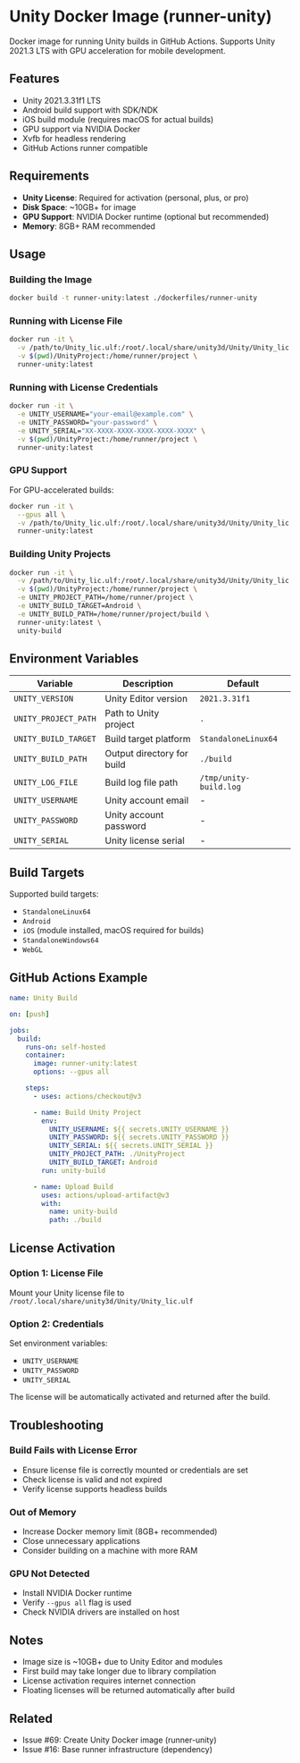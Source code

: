 # Unity Docker Image (runner-unity)

Docker image for running Unity builds in GitHub Actions. Supports Unity 2021.3 LTS with GPU acceleration for mobile development.

## Features

- Unity 2021.3.31f1 LTS
- Android build support with SDK/NDK
- iOS build module (requires macOS for actual builds)
- GPU support via NVIDIA Docker
- Xvfb for headless rendering
- GitHub Actions runner compatible

## Requirements

- **Unity License**: Required for activation (personal, plus, or pro)
- **Disk Space**: ~10GB+ for image
- **GPU Support**: NVIDIA Docker runtime (optional but recommended)
- **Memory**: 8GB+ RAM recommended

## Usage

### Building the Image

```bash
docker build -t runner-unity:latest ./dockerfiles/runner-unity
```

### Running with License File

```bash
docker run -it \
  -v /path/to/Unity_lic.ulf:/root/.local/share/unity3d/Unity/Unity_lic.ulf \
  -v $(pwd)/UnityProject:/home/runner/project \
  runner-unity:latest
```

### Running with License Credentials

```bash
docker run -it \
  -e UNITY_USERNAME="your-email@example.com" \
  -e UNITY_PASSWORD="your-password" \
  -e UNITY_SERIAL="XX-XXXX-XXXX-XXXX-XXXX-XXXX" \
  -v $(pwd)/UnityProject:/home/runner/project \
  runner-unity:latest
```

### GPU Support

For GPU-accelerated builds:

```bash
docker run -it \
  --gpus all \
  -v /path/to/Unity_lic.ulf:/root/.local/share/unity3d/Unity/Unity_lic.ulf \
  runner-unity:latest
```

### Building Unity Projects

```bash
docker run -it \
  -v /path/to/Unity_lic.ulf:/root/.local/share/unity3d/Unity/Unity_lic.ulf \
  -v $(pwd)/UnityProject:/home/runner/project \
  -e UNITY_PROJECT_PATH=/home/runner/project \
  -e UNITY_BUILD_TARGET=Android \
  -e UNITY_BUILD_PATH=/home/runner/project/build \
  runner-unity:latest \
  unity-build
```

## Environment Variables

| Variable | Description | Default |
|----------|-------------|---------|
| `UNITY_VERSION` | Unity Editor version | `2021.3.31f1` |
| `UNITY_PROJECT_PATH` | Path to Unity project | `.` |
| `UNITY_BUILD_TARGET` | Build target platform | `StandaloneLinux64` |
| `UNITY_BUILD_PATH` | Output directory for build | `./build` |
| `UNITY_LOG_FILE` | Build log file path | `/tmp/unity-build.log` |
| `UNITY_USERNAME` | Unity account email | - |
| `UNITY_PASSWORD` | Unity account password | - |
| `UNITY_SERIAL` | Unity license serial | - |

## Build Targets

Supported build targets:
- `StandaloneLinux64`
- `Android`
- `iOS` (module installed, macOS required for builds)
- `StandaloneWindows64`
- `WebGL`

## GitHub Actions Example

```yaml
name: Unity Build

on: [push]

jobs:
  build:
    runs-on: self-hosted
    container:
      image: runner-unity:latest
      options: --gpus all

    steps:
      - uses: actions/checkout@v3

      - name: Build Unity Project
        env:
          UNITY_USERNAME: ${{ secrets.UNITY_USERNAME }}
          UNITY_PASSWORD: ${{ secrets.UNITY_PASSWORD }}
          UNITY_SERIAL: ${{ secrets.UNITY_SERIAL }}
          UNITY_PROJECT_PATH: ./UnityProject
          UNITY_BUILD_TARGET: Android
        run: unity-build

      - name: Upload Build
        uses: actions/upload-artifact@v3
        with:
          name: unity-build
          path: ./build
```

## License Activation

### Option 1: License File
Mount your Unity license file to `/root/.local/share/unity3d/Unity/Unity_lic.ulf`

### Option 2: Credentials
Set environment variables:
- `UNITY_USERNAME`
- `UNITY_PASSWORD`
- `UNITY_SERIAL`

The license will be automatically activated and returned after the build.

## Troubleshooting

### Build Fails with License Error
- Ensure license file is correctly mounted or credentials are set
- Check license is valid and not expired
- Verify license supports headless builds

### Out of Memory
- Increase Docker memory limit (8GB+ recommended)
- Close unnecessary applications
- Consider building on a machine with more RAM

### GPU Not Detected
- Install NVIDIA Docker runtime
- Verify `--gpus all` flag is used
- Check NVIDIA drivers are installed on host

## Notes

- Image size is ~10GB+ due to Unity Editor and modules
- First build may take longer due to library compilation
- License activation requires internet connection
- Floating licenses will be returned automatically after build

## Related

- Issue #69: Create Unity Docker image (runner-unity)
- Issue #16: Base runner infrastructure (dependency)

